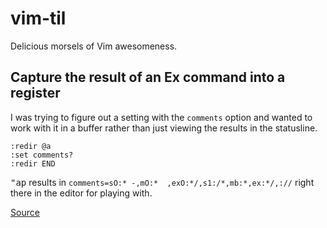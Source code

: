 # vim-til

Delicious morsels of Vim awesomeness.

## Capture the result of an Ex command into a register

I was trying to figure out a setting with the `comments` option and wanted to work with it in a buffer rather than just viewing the results in the statusline.

```
:redir @a
:set comments?
:redir END
```

<kbd>"ap</kbd> results in `comments=sO:* -,mO:*  ,exO:*/,s1:/*,mb:*,ex:*/,://` right there in the editor for playing with.

[Source](http://vim.wikia.com/wiki/Capture_ex_command_output)
